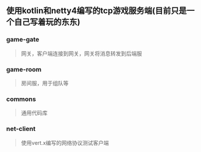 ## 使用kotlin和netty4编写的tcp游戏服务端(目前只是一个自己写着玩的东东)

### game-gate
> 网关，客户端连接到网关，网关将消息转发到后端服

### game-room
> 房间服，用于组队等

### commons
> 通用代码库

### net-client
> 使用vert.x编写的网络协议测试客户端

